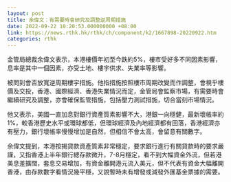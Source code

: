 ```yaml
---
layout: post
title: 余偉文：有需要時會研究及調整逆周期措施
date: 2022-09-22 10:20:53.000000000 +08:00
link: https://news.rthk.hk/rthk/ch/component/k2/1667898-20220922.htm
categories: rthk
---
```


金管局總裁余偉文表示，本港樓價年初至今跌約5%，樓市受好多不同因素影響，息率是其中一個因素，亦受土地、樓宇供求、失業率等影響。  

被問到會否放寬逆周期樓宇措施。他指措施按照樓市周期改變而作調整，會視乎樓價及交投，香港、國際經濟、香港失業情況而定，金管局會監察市場，有需要時會繼續研究及調整，亦會確保監管措施，包括壓力測試措施，切合當刻市場情況。

他又表示，美國一直加息對銀行資產質素影響不大，港銀一向穩健，最新壞帳率約1%，較香港歷史水平或環球都低，但環球經濟及內地經濟都有回落，香港經濟亦有壓力，銀行壞帳率慢慢增加是自然，但相信不會太高，會留意有關數字。

余偉文提到，本港按揭貸款資產質素非常穩定，要求銀行進行有關貸款時的要求嚴謹，又指香港上半年銀行總存款微升，7-8月穩定，看不到大幅資金外流，但若港美息差擴闊，套息交易增加，有資金離開港元流入美元，但不代表有資金大幅離開香港，由存款數字看情況幾平穩，又說暫時未有增發或減發外匯基金票據的需要。

